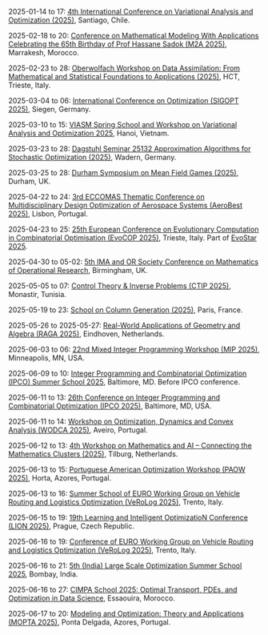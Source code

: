 2025-01-14 to 17: [4th International Conference on Variational Analysis and Optimization (2025)](https://eventos.cmm.uchile.cl/lopezcerda2025/ "Covers variational analysis, optimization theory, and applications. Key topics include nonsmooth optimization, variational inequalities, optimal control, and equilibrium problems, with a focus on mathematical modeling and computational methods for complex systems."), Santiago, Chile.

2025-02-18 to 20: [Conference on Mathematical Modeling With Applications Celebrating the 65th Birthday of Prof Hassane Sadok (M2A 2025)](https://www.m2a25-conference.ma/ "Explores mathematical modeling in applied mathematics, focusing on numerical analysis, linear algebra, and optimization. Topics include iterative methods, preconditioning techniques, and applications in scientific computing and engineering."), Marrakesh, Morocco.

2025-02-23 to 28: [Oberwolfach Workshop on Data Assimilation: From Mathematical and Statistical Foundations to Applications (2025)](https://www.mfo.de/occasion/2509a/www_view "This workshop explores data assimilation, blending mathematical and statistical foundations. Topics include Kalman filtering, variational methods, and Bayesian inference for state estimation. Applications span meteorology, oceanography, and engineering, emphasizing robust algorithms for integrating noisy data into predictive models."), HCT, Trieste, Italy.

2025-03-04 to 06: [International Conference on Optimization (SIGOPT 2025)](https://sigopt2025.uni-siegen.de "SIGOPT 2025 explores optimization, focusing on linear and nonlinear programming, combinatorial optimization, and stochastic optimization. Topics include interior-point methods, heuristic algorithms, and applications in logistics, energy, and machine learning, emphasizing efficient computational strategies for complex problems."), Siegen, Germany.

2025-03-10 to 15: [VIASM Spring School and Workshop on Variational Analysis and Optimization 2025](https://viasm.edu.vn/hdkh/ICOVAO-2025 "Explores variational analysis and optimization. Topics include convex optimization, variational inequalities, and computational methods for mathematical modeling and applications."), Hanoi, Vietnam.

2025-03-23 to 28: [Dagstuhl Seminar 25132 Approximation Algorithms for Stochastic Optimization (2025)](https://www.dagstuhl.de/25132 "This seminar explores approximation algorithms for stochastic optimization, covering randomized algorithms, online optimization, and robust optimization. Topics include Markov decision processes, stochastic programming, and applications in scheduling, logistics, and machine learning, emphasizing efficient algorithmic strategies."), Wadern, Germany.

2025-03-25 to 28: [Durham Symposium on Mean Field Games (2025)](https://www.maths.dur.ac.uk/users/alpar.r.meszaros/web_DSMFG/2025_03_DSMFG.html "This symposium focuses on mean field games, covering stochastic control, partial differential equations, and game theory. Topics include Nash equilibria, large population dynamics, and applications in economics, crowd modeling, and energy systems, emphasizing mathematical modeling of collective behavior."), Durham, UK.

2025-04-22 to 24: [3rd ECCOMAS Thematic Conference on Multidisciplinary Design Optimization of Aerospace Systems (AeroBest 2025)](https://aerobest.idmec.tecnico.ulisboa.pt/ "AeroBest 2025 focuses on multidisciplinary design optimization in aerospace, covering shape optimization, topology optimization, and multi-fidelity modeling. Topics include aerodynamics, structural design, and applications in aircraft and spacecraft, emphasizing computational optimization for performance and efficiency."), Lisbon, Portugal.

2025-04-23 to 25: [25th European Conference on Evolutionary Computation in Combinatorial Optimisation (EvoCOP 2025)](https://evostar.org/2025/evocop/ "EvoCOP 2025 focuses on evolutionary computation for combinatorial optimization, covering genetic algorithms, swarm intelligence, and metaheuristics. Topics include scheduling, routing, and graph-based problems, with applications in logistics and network design, emphasizing bio-inspired optimization techniques."), Trieste, Italy. Part of [EvoStar 2025](https://evostar.org/2025/).

2025-04-30 to 05-02: [5th IMA and OR Society Conference on Mathematics of Operational Research](https://ima.org.uk/24367/5th-ima-and-or-society-conference-on-mathematics-of-operational-research/ "This conference explores mathematics in operational research, covering linear programming, stochastic optimization, and game theory. Topics include supply chain optimization, scheduling, and decision-making under uncertainty, with applications in logistics and healthcare, emphasizing mathematical modeling."), Birmingham, UK.

2025-05-05 to 07: [Control Theory & Inverse Problems (CTIP 2025)](https://ctip25.sciencesconf.org/?lang=en "Focuses on control theory and inverse problems, exploring mathematical modeling and computational techniques. Topics include optimal control, parameter estimation, and applications in imaging and engineering."), Monastir, Tunisia.

2025-05-19 to 23: [School on Column Generation (2025)](https://www.gerad.ca/colloques/ColumnGeneration2025/ "Focuses on column generation techniques in optimization. Topics include linear programming, large-scale optimization, and applications in scheduling and resource allocation."), Paris, France.

2025-05-26 to 2025-05-27: [Real-World Applications of Geometry and Algebra (RAGA 2025)](https://www.tue.nl/en/our-university/calendar-and-events/2025/05/real-world-applications-of-geometry-and-algebra-raga-2025/ "RAGA 2025 explores real-world applications of geometry and algebra. Topics include optimization, coding theory, and geometric modeling. Discussions cover applications in quantum computing, cryptography, and machine learning, emphasizing practical algebraic and geometric techniques."), Eindhoven, Netherlands.

2025-06-03 to 06: [22nd Mixed Integer Programming Workshop (MIP 2025)](https://www.mixedinteger.org/2025/ "MIP 2025 focuses on mixed integer programming, covering optimization algorithms, branch-and-cut methods, and integer constraints. Topics include scheduling, logistics, and machine learning applications, emphasizing computational techniques for solving complex combinatorial optimization problems."), Minneapolis, MN, USA.

2025-06-09 to 10: [Integer Programming and Combinatorial Optimization (IPCO) Summer School 2025](https://ipco25.cs.jhu.edu/summerschool/ "Focuses on integer programming and combinatorial optimization. Topics include linear programming, graph algorithms, and applications in operations research and computer science."), Baltimore, MD. Before IPCO conference.

2025-06-11 to 13: [26th Conference on Integer Programming and Combinatorial Optimization (IPCO 2025)](https://ipco25.cs.jhu.edu "IPCO 2025 focuses on integer programming and combinatorial optimization, covering polyhedral combinatorics, cutting planes, and approximation algorithms. Topics include network optimization, scheduling, and applications in logistics, emphasizing rigorous optimization techniques."), Baltimore, MD, USA.

2025-06-11 to 14: [Workshop on Optimization, Dynamics and Convex Analysis (WODCA 2025)](https://sites.google.com/view/wodca2025 "WODCA focuses on optimization, dynamics, and convex analysis, covering convex optimization, dynamical systems, and numerical methods. Topics include gradient flows, optimal control, and applications in machine learning, emphasizing mathematical tools for optimization and dynamics."), Aveiro, Portugal.

2025-06-12 to 13: [4th Workshop on Mathematics and AI – Connecting the Mathematics Clusters (2025)](https://aimath.nl/index.php/2025/03/13/4th-aim-cluster-event-tilburg/ "This workshop explores mathematics and AI, focusing on algebraic methods, optimization, and probabilistic models. Topics include graph neural networks, mathematical foundations of deep learning, and applications in data science, emphasizing interdisciplinary mathematical AI research."), Tilburg, Netherlands.

2025-06-13 to 15: [Portuguese American Optimization Workshop (PAOW 2025)](https://coral.ise.lehigh.edu/paow/ "PAOW 2025 focuses on optimization, covering linear programming, stochastic optimization, and metaheuristics. Topics include network optimization, energy systems, and applications in logistics, emphasizing collaborative research and computational strategies for optimization problems."), Horta, Azores, Portugal.

2025-06-13 to 16: [Summer School of EURO Working Group on Vehicle Routing and Logistics Optimization (VeRoLog 2025)](https://verolog2025.unitn.it/ "Focuses on vehicle routing and logistics optimization. Topics include algorithmic techniques, combinatorial optimization, and practical applications in transportation and supply chain management."), Trento, Italy.

2025-06-15 to 19: [19th Learning and Intelligent OptimizatioN Conference (LION 2025)](https://lion19.org "LION 2025 focuses on intelligent optimization, covering metaheuristics, machine learning-based optimization, and evolutionary algorithms. Topics include combinatorial optimization, constraint programming, and applications in logistics and scheduling, emphasizing hybrid approaches for solving complex optimization problems."), Prague, Czech Republic.

2025-06-16 to 19: [Conference of EURO Working Group on Vehicle Routing and Logistics Optimization (VeRoLog 2025)](https://verolog2025.unitn.it/ "Covers vehicle routing and logistics optimization. Topics include routing algorithms, scheduling, and computational methods for logistics and transportation systems."), Trento, Italy.

2025-06-16 to 21: [5th (India) Large Scale Optimization Summer School 2025](https://www.ieor.iitb.ac.in/lso2025/ "Covers large-scale optimization techniques. Topics include algorithmic optimization, computational methods, and applications in operations research, logistics, and data science."), Bombay, India.

2025-06-16 to 27: [CIMPA School 2025: Optimal Transport, PDEs, and Optimization in Data Science](https://cvgmt.sns.it/event/971/ "The school trains researchers in optimal transport, PDEs, and optimization for data science, with physics applications. Topics include Wasserstein metrics, gradient flows, and machine learning. Lectures cover techniques for cosmological data analysis and fluid dynamics modeling."), Essaouira, Morocco.

2025-06-17 to 20: [Modeling and Optimization: Theory and Applications (MOPTA 2025)](https://coral.ise.lehigh.edu/mopta2025/ "MOPTA 2025 explores modeling and optimization, covering linear programming, stochastic optimization, and machine learning. Topics include supply chain optimization, energy systems, and operations research applications, emphasizing theoretical and applied optimization."), Ponta Delgada, Azores, Portugal.

